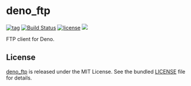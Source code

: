 # deno_ftp

[![tag](https://img.shields.io/github/release/justjavac/deno_ftp)](https://github.com/justjavac/deno_ftp/releases)
[![Build Status](https://github.com/justjavac/deno_ftp/workflows/ci/badge.svg?branch=master)](https://github.com/justjavac/deno_ftp/actions)
[![license](https://img.shields.io/github/license/justjavac/deno_ftp)](https://github.com/justjavac/deno_ftp/blob/master/LICENSE)
[![](https://img.shields.io/badge/deno-v1.3-green.svg)](https://github.com/denoland/deno)

FTP client for Deno.

## License

[deno_ftp](https://github.com/justjavac/deno_ftp) is released under the MIT License. See the bundled [LICENSE](./LICENSE) file for details.
